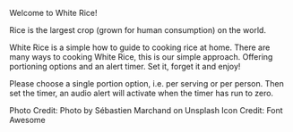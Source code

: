 Welcome to White Rice!

Rice is the largest crop (grown for human consumption) on the world. 

White Rice is a simple how to guide to cooking rice at home. There are many ways to cooking White Rice, this is our simple approach. Offering portioning options and an alert timer. Set it, forget it and enjoy!


Please choose a single portion option, i.e. per serving or per person.
Then set the timer, an audio alert will activate when the timer has run to zero. 

Photo Credit: Photo by Sébastien Marchand on Unsplash
Icon Credit: Font Awesome 